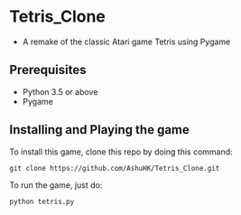 # Tetris_Clone
- A remake of the classic Atari game Tetris using Pygame

## Prerequisites 
- Python 3.5 or above 
- Pygame 

## Installing and Playing the game 
To install this game, clone this repo by doing this command: 
```
git clone https://github.com/AshuHK/Tetris_Clone.git
```

To run the game, just do: 

```
python tetris.py
```
